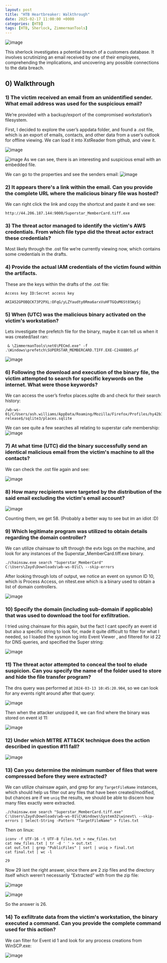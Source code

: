 ```yaml
---
layout: post
title: "HTB Heartbreaker: Walkthrough"
date: 2025-02-17 11:00:00 +0000
categories: [HTB]
tags: [HTB, Sherlock, ZimmermanTools]
---
```


![image](https://github.com/user-attachments/assets/a307d9ae-40f0-4261-a4fb-553c8ac6f0b5)

This sherlock investigates a potential breach of a customers database. It involves scrutinizing an email received by one of their employees, comprehending the implications, and uncovering any possible connections to the data breach.

## 0) Walkthrough
### 1) The victim received an email from an unidentified sender. What email address was used for the suspicious email?

We’re provided with a backup/export of the compromised workstation’s filesystem.

First, I decided to explore the user’s appdata folder, and found a .ost file, which is an export of emails, contacts, and other data from a user’s outlook for offline viewing. We can load it into XstReader from github, and view it.

![image](https://github.com/user-attachments/assets/11d4fe14-dfde-499f-b3c6-ae6fd61c7493)

![image](https://github.com/user-attachments/assets/076adcc4-600c-4068-90ae-cdb8f87efec7)
As we can see, there is an interesting and suspicious email with an embedded file.

We can go to the properties and see the senders email:
![image](https://github.com/user-attachments/assets/b139cfff-fe87-4701-9d87-85d0c734dc16)

### 2) It appears there's a link within the email. Can you provide the complete URL where the malicious binary file was hosted?

We can right click the link and copy the shortcut and paste it and we see:
```
http://44.206.187.144:9000/Superstar_MemberCard.tiff.exe
```

### 3) The threat actor managed to identify the victim's AWS credentials. From which file type did the threat actor extract these credentials?

Most likely through the .ost file we’re currently viewing now, which contains some credentials in the drafts.

### 4) Provide the actual IAM credentials of the victim found within the artifacts.

These are the keys within the drafts of the .ost file:
```
Access key ID:Secret access key

AKIA52GPOBQCK73P2PXL:OFqG/yLZYaudty0Rma6arxVuHFTGQuM6St8SWySj
```

### 5) When (UTC) was the malicious binary activated on the victim's workstation?

Lets investigate the prefetch file for the binary, maybe it can tell us when it was created/last ran:
```
 & \ZimmermanTools\net6\PECmd.exe" -f .\Windows\prefetch\SUPERSTAR_MEMBERCARD.TIFF.EXE-C2488B05.pf
```
![image](https://github.com/user-attachments/assets/f7cdf369-3850-4f51-b7e5-823e0d27bfee)


### 6) Following the download and execution of the binary file, the victim attempted to search for specific keywords on the internet. What were those keywords?
   
We can access the user’s firefox places.sqlite db and check for their search history:
```
/wb-ws-01/C/Users/ash.williams/AppData/Roaming/Mozilla/Firefox/Profiles/hy42b1gc.default-release$/sqlite3/places.sqlite
```

We can see quite a few searches all relating to superstar cafe membership:
![image](https://github.com/user-attachments/assets/156f9f29-b34d-4aec-9cca-02c2b6986c0d)


### 7) At what time (UTC) did the binary successfully send an identical malicious email from the victim's machine to all the contacts?
   
We can check the .ost file again and see:

![image](https://github.com/user-attachments/assets/b071b94b-dece-4e31-9ba4-d14b6a043c1e)

### 8) How many recipients were targeted by the distribution of the said email excluding the victim's email account?

![image](https://github.com/user-attachments/assets/87a9dd03-935c-4a09-b313-980a8e6755f8)

Counting them, we get 58. (Probably a better way to see but im an idiot :D)

### 9) Which legitimate program was utilized to obtain details regarding the domain controller?
We can utilize chainsaw to sift through the evtx logs on the machine, and look for any instances of the Superstar_MemberCard.tiff.exe binary.
```
./chainsaw.exe search "Superstar_MemberCard" C:\Users\Zayd\Downloads\wb-ws-01\C\ --skip-errors
```

After looking through lots of output, we notice an event on sysmon ID 10, which is Process Access, on nltest.exe which is a binary used to obtain a list of domain controllers.

![image](https://github.com/user-attachments/assets/8a479ccd-cd35-4c4d-ac70-2a3b353e023a)

### 10) Specify the domain (including sub-domain if applicable) that was used to download the tool for exfiltration.

I tried using chainsaw for this again, but the fact I cant specify an event id but also a specific string to look for, made it quite difficult to filter for what I needed, so I loaded the sysmon log into Event Viewer , and filtered for id 22 for DNS queries, and specified the Super string:

![image](https://github.com/user-attachments/assets/94d634a3-8b5b-48e9-8b2c-2abfc20e9cd4)


### 11) The threat actor attempted to conceal the tool to elude suspicion. Can you specify the name of the folder used to store and hide the file transfer program?

The dns query was performed at `2024-03-13 10:45:20.904`, so we can look for any events right around after that query:

![image](https://github.com/user-attachments/assets/af36f3c6-a187-4565-8e39-3061b2bb51f5)


Then when the attacker unzipped it, we can find where the binary was stored on event id 11:

![image](https://github.com/user-attachments/assets/f1149076-32f0-46ec-97a8-7e7f1dcd30ef)


### 12) Under which MITRE ATT&CK technique does the action described in question #11 fall?

![image](https://github.com/user-attachments/assets/aa4b8c8d-cec3-436c-b937-405d8a47c9b3)

### 13) Can you determine the minimum number of files that were compressed before they were extracted?

We can utilize chainsaw again, and grep for any `TargetFileName` instances, which should help us filter out any files that have been created/modified, but chances are if we `uniq` the results, we should be able to discern how many files exactly were extracted.
```
./chainsaw.exe search "Superstar_MemberCard.tiff.exe" C:\Users\Zayd\Downloads\wb-ws-01\C\Windows\System32\winevt\ --skip-errors | Select-String -Pattern "TargetFileName" > files.txt
```

Then on linux:
```
iconv -f UTF-16 -t UTF-8 files.txt > new_files.txt
cat new_files.txt | tr -d ' ' > out.txt
cat out.txt | grep "PublicFiles" | sort | uniq > final.txt
cat final.txt | wc -l

29
```

Now 29 isnt the right answer, since there are 2 zip files and the directory itself which weren’t necessarily “Extracted” with from the zip file:

![image](https://github.com/user-attachments/assets/37b48ea8-7191-4692-8bd9-cdf5b46f1000)

![image](https://github.com/user-attachments/assets/eac90448-4433-4b29-a15c-3c4680bcecd7)

So the answer is 26.


### 14) To exfiltrate data from the victim's workstation, the binary executed a command. Can you provide the complete command used for this action?

We can filter for Event id 1 and look for any process creations from WinSCP.exe:

![image](https://github.com/user-attachments/assets/71acc954-152b-45d5-896d-d7c188e3eb90)


